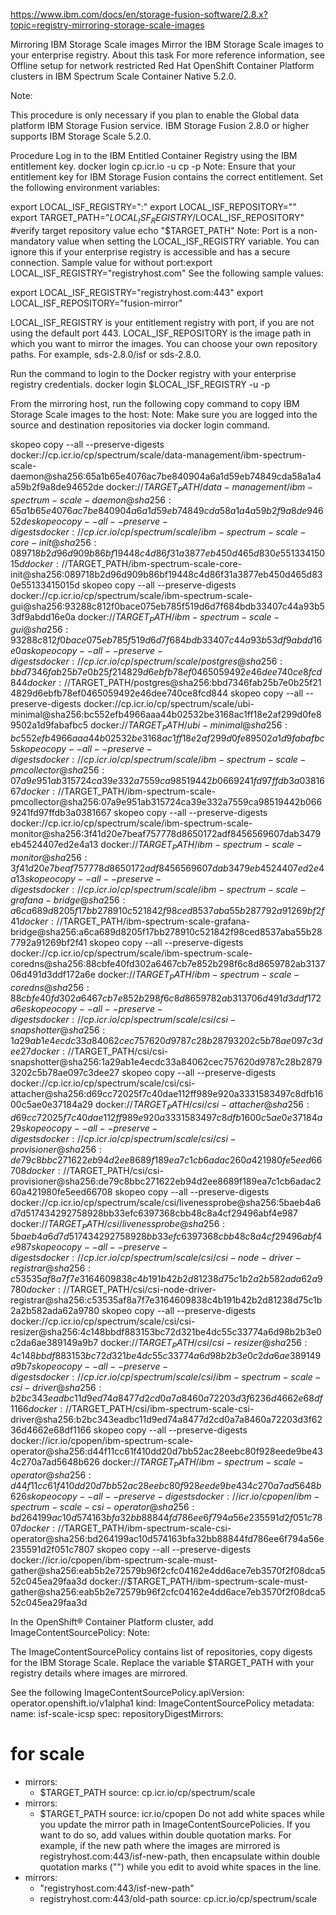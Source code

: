 https://www.ibm.com/docs/en/storage-fusion-software/2.8.x?topic=registry-mirroring-storage-scale-images



Mirroring IBM Storage Scale images
Mirror the IBM Storage Scale images to
your enterprise registry.
About this task
For more reference information, see Offline setup for network restricted Red Hat OpenShift Container
Platform clusters in IBM Spectrum Scale Container Native 5.2.0.

Note:

This procedure is only necessary if you plan to enable the Global data
platform
IBM Storage Fusion service.
IBM Storage Fusion 2.8.0 or higher supports IBM Storage Scale 5.2.0. 




Procedure
Log in to the IBM Entitled Container Registry using the IBM entitlement key. 
docker login cp.icr.io -u cp -p <your entitlement key> 
Note: Ensure that your entitlement key for IBM Storage Fusion contains the correct entitlement.
Set the following environment variables:


export LOCAL_ISF_REGISTRY="<Your enterprise registry host>:<port>" 
export LOCAL_ISF_REPOSITORY="<Your image path>" 
export TARGET_PATH="$LOCAL_ISF_REGISTRY/$LOCAL_ISF_REPOSITORY" 
#verify target repository value echo "$TARGET_PATH"
Note: Port is a non-mandatory value when setting the LOCAL_ISF_REGISTRY variable.
You can ignore this if your enterprise registry is accessible and has a secure connection.
Sample value for without
port:export LOCAL_ISF_REGISTRY="registryhost.com"
See the following sample values:

export LOCAL_ISF_REGISTRY="registryhost.com:443"
export LOCAL_ISF_REPOSITORY="fusion-mirror"

LOCAL_ISF_REGISTRY is your entitlement registry with port, if you are not using
the default port 443.
LOCAL_ISF_REPOSITORY is the image path in which you want to mirror the images.
You can choose your own repository paths. For example, sds-2.8.0/isf or
sds-2.8.0.


Run the command to login to the Docker registry with your enterprise registry
credentials. 
docker login $LOCAL_ISF_REGISTRY -u <your enterprise registry username> -p <your enterprise registry password>


From the mirroring host, run the following copy command to copy IBM Storage Scale images to the host: 
Note: Make sure you are logged into the source and destination repositories via docker login
command.


skopeo copy --all --preserve-digests docker://cp.icr.io/cp/spectrum/scale/data-management/ibm-spectrum-scale-daemon@sha256:65a1b65e4076ac7be840904a6a1d59eb74849cda58a1a4a59b2f9a8de94652de docker://$TARGET_PATH/data-management/ibm-spectrum-scale-daemon@sha256:65a1b65e4076ac7be840904a6a1d59eb74849cda58a1a4a59b2f9a8de94652de
skopeo copy --all --preserve-digests docker://cp.icr.io/cp/spectrum/scale/ibm-spectrum-scale-core-init@sha256:089718b2d96d909b86bf19448c4d86f31a3877eb450d465d830e55133415015d docker://$TARGET_PATH/ibm-spectrum-scale-core-init@sha256:089718b2d96d909b86bf19448c4d86f31a3877eb450d465d830e55133415015d
skopeo copy --all --preserve-digests docker://cp.icr.io/cp/spectrum/scale/ibm-spectrum-scale-gui@sha256:93288c812f0bace075eb785f519d6d7f684bdb33407c44a93b53df9abdd16e0a docker://$TARGET_PATH/ibm-spectrum-scale-gui@sha256:93288c812f0bace075eb785f519d6d7f684bdb33407c44a93b53df9abdd16e0a
skopeo copy --all --preserve-digests docker://cp.icr.io/cp/spectrum/scale/postgres@sha256:bbd7346fab25b7e0b25f214829d6ebfb78ef0465059492e46dee740ce8fcd844 docker://$TARGET_PATH/postgres@sha256:bbd7346fab25b7e0b25f214829d6ebfb78ef0465059492e46dee740ce8fcd844
skopeo copy --all --preserve-digests docker://cp.icr.io/cp/spectrum/scale/ubi-minimal@sha256:bc552efb4966aaa44b02532be3168ac1ff18e2af299d0fe89502a1d9fabafbc5 docker://$TARGET_PATH/ubi-minimal@sha256:bc552efb4966aaa44b02532be3168ac1ff18e2af299d0fe89502a1d9fabafbc5
skopeo copy --all --preserve-digests docker://cp.icr.io/cp/spectrum/scale/ibm-spectrum-scale-pmcollector@sha256:07a9e951ab315724ca39e332a7559ca98519442b0669241fd97ffdb3a0381667 docker://$TARGET_PATH/ibm-spectrum-scale-pmcollector@sha256:07a9e951ab315724ca39e332a7559ca98519442b0669241fd97ffdb3a0381667
skopeo copy --all --preserve-digests docker://cp.icr.io/cp/spectrum/scale/ibm-spectrum-scale-monitor@sha256:3f41d20e7beaf757778d8650172adf8456569607dab3479eb4524407ed2e4a13 docker://$TARGET_PATH/ibm-spectrum-scale-monitor@sha256:3f41d20e7beaf757778d8650172adf8456569607dab3479eb4524407ed2e4a13
skopeo copy --all --preserve-digests docker://cp.icr.io/cp/spectrum/scale/ibm-spectrum-scale-grafana-bridge@sha256:a6ca689d8205f17bb278910c521842f98ced8537aba55b287792a91269bf2f41 docker://$TARGET_PATH/ibm-spectrum-scale-grafana-bridge@sha256:a6ca689d8205f17bb278910c521842f98ced8537aba55b287792a91269bf2f41
skopeo copy --all --preserve-digests docker://cp.icr.io/cp/spectrum/scale/ibm-spectrum-scale-coredns@sha256:88cbfe40fd302a6467cb7e852b298f6c8d8659782ab313706d491d3ddf172a6e docker://$TARGET_PATH/ibm-spectrum-scale-coredns@sha256:88cbfe40fd302a6467cb7e852b298f6c8d8659782ab313706d491d3ddf172a6e
skopeo copy --all --preserve-digests docker://cp.icr.io/cp/spectrum/scale/csi/csi-snapshotter@sha256:1a29ab1e4ecdc33a84062cec757620d9787c28b28793202c5b78ae097c3dee27 docker://$TARGET_PATH/csi/csi-snapshotter@sha256:1a29ab1e4ecdc33a84062cec757620d9787c28b28793202c5b78ae097c3dee27
skopeo copy --all --preserve-digests docker://cp.icr.io/cp/spectrum/scale/csi/csi-attacher@sha256:d69cc72025f7c40dae112ff989e920a3331583497c8dfb1600c5ae0e37184a29 docker://$TARGET_PATH/csi/csi-attacher@sha256:d69cc72025f7c40dae112ff989e920a3331583497c8dfb1600c5ae0e37184a29
skopeo copy --all --preserve-digests docker://cp.icr.io/cp/spectrum/scale/csi/csi-provisioner@sha256:de79c8bbc271622eb94d2ee8689f189ea7c1cb6adac260a421980fe5eed66708 docker://$TARGET_PATH/csi/csi-provisioner@sha256:de79c8bbc271622eb94d2ee8689f189ea7c1cb6adac260a421980fe5eed66708
skopeo copy --all --preserve-digests docker://cp.icr.io/cp/spectrum/scale/csi/livenessprobe@sha256:5baeb4a6d7d517434292758928bb33efc6397368cbb48c8a4cf29496abf4e987 docker://$TARGET_PATH/csi/livenessprobe@sha256:5baeb4a6d7d517434292758928bb33efc6397368cbb48c8a4cf29496abf4e987
skopeo copy --all --preserve-digests docker://cp.icr.io/cp/spectrum/scale/csi/csi-node-driver-registrar@sha256:c53535af8a7f7e3164609838c4b191b42b2d81238d75c1b2a2b582ada62a9780 docker://$TARGET_PATH/csi/csi-node-driver-registrar@sha256:c53535af8a7f7e3164609838c4b191b42b2d81238d75c1b2a2b582ada62a9780
skopeo copy --all --preserve-digests docker://cp.icr.io/cp/spectrum/scale/csi/csi-resizer@sha256:4c148bbdf883153bc72d321be4dc55c33774a6d98b2b3e0c2da6ae389149a9b7 docker://$TARGET_PATH/csi/csi-resizer@sha256:4c148bbdf883153bc72d321be4dc55c33774a6d98b2b3e0c2da6ae389149a9b7
skopeo copy --all --preserve-digests docker://cp.icr.io/cp/spectrum/scale/csi/ibm-spectrum-scale-csi-driver@sha256:b2bc343eadbc11d9ed74a8477d2cd0a7a8460a72203d3f6236d4662e68df1166 docker://$TARGET_PATH/csi/ibm-spectrum-scale-csi-driver@sha256:b2bc343eadbc11d9ed74a8477d2cd0a7a8460a72203d3f6236d4662e68df1166
skopeo copy --all --preserve-digests docker://icr.io/cpopen/ibm-spectrum-scale-operator@sha256:d44f11cc61f410dd20d7bb52ac28eebc80f928eede9be434c270a7ad5648b626 docker://$TARGET_PATH/ibm-spectrum-scale-operator@sha256:d44f11cc61f410dd20d7bb52ac28eebc80f928eede9be434c270a7ad5648b626
skopeo copy --all --preserve-digests docker://icr.io/cpopen/ibm-spectrum-scale-csi-operator@sha256:bd264199ac10d574163bfa32bb88844fd786ee6f794a56e235591d2f051c7807 docker://$TARGET_PATH/ibm-spectrum-scale-csi-operator@sha256:bd264199ac10d574163bfa32bb88844fd786ee6f794a56e235591d2f051c7807
skopeo copy --all --preserve-digests docker://icr.io/cpopen/ibm-spectrum-scale-must-gather@sha256:eab5b2e72579b96f2cfc04162e4dd6ace7eb3570f2f08dca552c045ea29faa3d docker://$TARGET_PATH/ibm-spectrum-scale-must-gather@sha256:eab5b2e72579b96f2cfc04162e4dd6ace7eb3570f2f08dca552c045ea29faa3d

In the OpenShift® Container Platform cluster, add
ImageContentSourcePolicy: 
Note:

The ImageContentSourcePolicy contains list of repositories, copy digests for
the IBM Storage Scale.
Replace the variable $TARGET_PATH with your registry details where images are
mirrored.


See the following
ImageContentSourcePolicy.apiVersion: operator.openshift.io/v1alpha1
kind: ImageContentSourcePolicy
metadata:
  name: isf-scale-icsp
spec:
  repositoryDigestMirrors: 
  # for scale
  - mirrors:
    - $TARGET_PATH
    source: cp.icr.io/cp/spectrum/scale
  - mirrors:
    - $TARGET_PATH
    source: icr.io/cpopen
Do not add white spaces while you update the mirror path in ImageContentSourcePolicies.
If you want to do so, add values within double quotation marks. For example, if the new path where
the images are mirrored is registryhost.com:443/isf-new-path, then encapsulate
within double quotation marks ("") while you edit to avoid white spaces in the
line.
- mirrors:
    - "registryhost.com:443/isf-new-path"
    - registryhost.com:443/old-path
    source: cp.icr.io/cp/spectrum/scale







